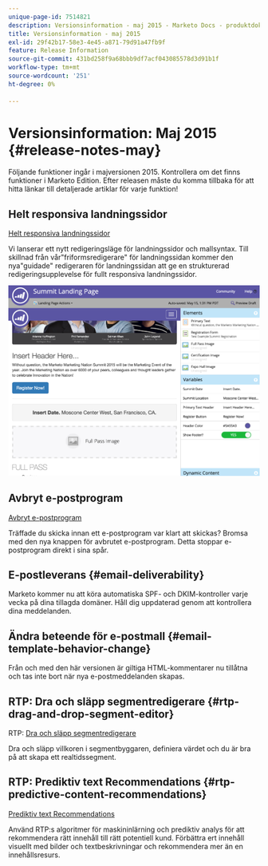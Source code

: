 ```yaml
---
unique-page-id: 7514821
description: Versionsinformation - maj 2015 - Marketo Docs - produktdokumentation
title: Versionsinformation - maj 2015
exl-id: 29f42b17-58e3-4e45-a871-79d91a47fb9f
feature: Release Information
source-git-commit: 431bd258f9a68bbb9df7acf043085578d3d91b1f
workflow-type: tm+mt
source-wordcount: '251'
ht-degree: 0%

---
```


# Versionsinformation: Maj 2015 {#release-notes-may}

Följande funktioner ingår i majversionen 2015. Kontrollera om det finns funktioner i Marketo Edition. Efter releasen måste du komma tillbaka för att hitta länkar till detaljerade artiklar för varje funktion!

## Helt responsiva landningssidor

[Helt responsiva landningssidor](/help/marketo/product-docs/demand-generation/landing-pages/guided-landing-pages/create-a-guided-landing-page.md)

Vi lanserar ett nytt redigeringsläge för landningssidor och mallsyntax. Till skillnad från vår&quot;friformsredigerare&quot; för landningssidan kommer den nya&quot;guidade&quot; redigeraren för landningssidan att ge en strukturerad redigeringsupplevelse för fullt responsiva landningssidor.

![](assets/image2015-5-15-13-3a33-3a11.png)

## Avbryt e-postprogram

[Avbryt e-postprogram](/help/marketo/product-docs/email-marketing/email-programs/email-program-actions/abort-email-program.md)

Träffade du skicka innan ett e-postprogram var klart att skickas? Bromsa med den nya knappen för avbrutet e-postprogram. Detta stoppar e-postprogram direkt i sina spår.

## E-postleverans  {#email-deliverability}

Marketo kommer nu att köra automatiska SPF- och DKIM-kontroller varje vecka på dina tillagda domäner. Håll dig uppdaterad genom att kontrollera dina meddelanden.

## Ändra beteende för e-postmall {#email-template-behavior-change}

Från och med den här versionen är giltiga HTML-kommentarer nu tillåtna och tas inte bort när nya e-postmeddelanden skapas.

## RTP: Dra och släpp segmentredigerare {#rtp-drag-and-drop-segment-editor}

RTP: [Dra och släpp segmentredigerare](/help/marketo/product-docs/web-personalization/using-web-segments/web-segments.md)

Dra och släpp villkoren i segmentbyggaren, definiera värdet och du är bra på att skapa ett realtidssegment.

## RTP: Prediktiv text Recommendations {#rtp-predictive-content-recommendations}

[Prediktiv text Recommendations](/help/marketo/product-docs/predictive-content/enabling-predictive-content/enable-predictive-content-for-web-rich-media.md)

Använd RTP:s algoritmer för maskininlärning och prediktiv analys för att rekommendera rätt innehåll till rätt potentiell kund. Förbättra ert innehåll visuellt med bilder och textbeskrivningar och rekommendera mer än en innehållsresurs.
